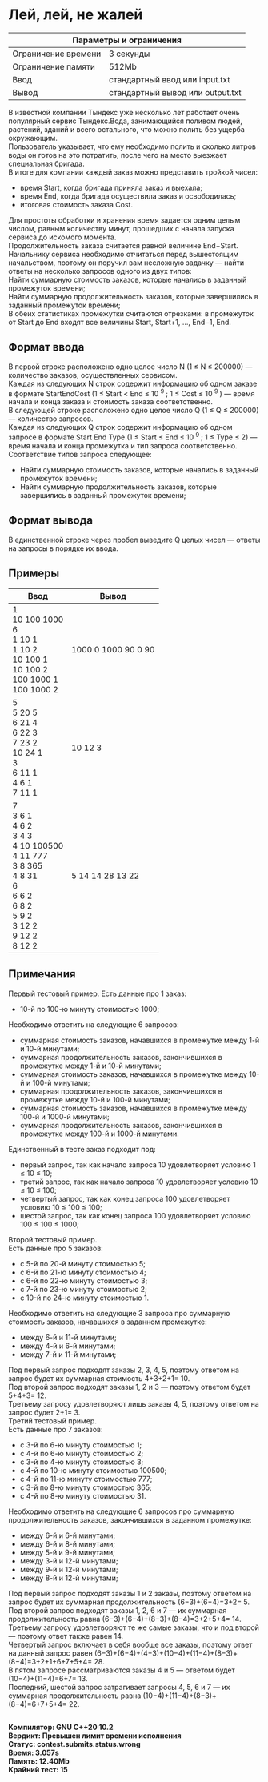 <!DOCTYPE html>
  <head>
      <h1> Лей, лей, не жалей </h1>
  </head>
  <body>
		<table>
    	<thead>
				<tr>
					<th colspan="2"> Параметры и ограничения </th>
				</tr>
    	</thead>
    	<tbody>
				<tr>
					<td> Ограничение времени </td>
					<td> 3 секунды </td>
        </tr>
				<tr>
					<td> Ограничение памяти </td>
					<td> 512Mb </td>
        </tr>
				<tr>
					<td> Ввод </td>
					<td> стандартный ввод или input.txt </td>
        </tr>
				<tr>
					<td> Вывод </td>
					<td> стандартный вывод или output.txt </td>
        </tr>
    	</tbody>
		</table>
		<p> 
			В известной компании Тындекс уже несколько лет работает очень популярный сервис Тындекс.Вода, занимающийся поливом людей, растений, зданий и всего остального, что можно полить без ущерба окружающим. <br>
			Пользователь указывает, что ему необходимо полить и сколько литров воды он готов на это потратить, после чего на место выезжает специальная бригада. <br>
			В итоге для компании каждый заказ можно представить тройкой чисел:
			<ul>
				<li> время Start, когда бригада приняла заказ и выехала; </li>
				<li> время End, когда бригада осуществила заказ и освободилась; </li>
				<li> итоговая стоимость заказа Cost. </li>
			</ul>
			Для простоты обработки и хранения время задается одним целым числом, равным количеству минут, прошедших с начала запуска сервиса до искомого момента. <br>
			Продолжительность заказа считается равной величине End−Start. <br>
			Начальнику сервиса необходимо отчитаться перед вышестоящим начальством, поэтому он поручил вам несложную задачку — найти ответы на несколько запросов одного из двух типов: <br>
			Найти суммарную стоимость заказов, которые начались в заданный промежуток времени; <br>
			Найти суммарную продолжительность заказов, которые завершились в заданный промежуток времени; <br>
			В обеих статистиках промежутки считаются отрезками: в промежуток от Start до End входят все величины Start, Start+1, …, End−1, End.
		</p>
  	<h2> Формат ввода </h2>
  	<p> 
			В первой строке расположено одно целое число N (1 ≤ N ≤ 200000) — количество заказов, осуществленных сервисом. <br>
			Каждая из следующих N строк содержит информацию об одном заказе в формате StartEndCost (1 ≤ Start < End ≤ 10 <sup> 9 </sup>; 1 ≤ Cost ≤ 10 <sup> 9 </sup>) — время начала и конца заказа и стоимость заказа соответственно. <br>
			В следующей строке расположено одно целое число Q (1 ≤ Q ≤ 200000) — количество запросов. <br>
			Каждая из следующих Q строк содержит информацию об одном запросе в формате Start End Type (1 ≤ Start ≤ End ≤ 10 <sup> 9 </sup>; 1 ≤ Type ≤ 2) — время начала и конца промежутка и тип запроса соответственно. <br>
			Соответствие типов запроса следующее:
			<ul>
				<li> Найти суммарную стоимость заказов, которые начались в заданный промежуток времени; </li>
				<li> Найти суммарную продолжительность заказов, которые завершились в заданный промежуток времени; </li>
			</ul>
		</p>
    <h2> Формат вывода </h2>
		<p> 
			В единственной строке через пробел выведите Q целых чисел — ответы на запросы в порядке их ввода.
    </p>
		<h2> Примеры </h2>
		<table>
    	<thead>
				<tr>
					<th> Ввод </th> <th> Вывод </th>
				</tr>
    	</thead>
    	<tbody>
				<tr>
					<td> 
						1 <br>
						10 100 1000 <br>
						6 <br>
						1 10 1 <br>
						1 10 2 <br>
						10 100 1 <br>
						10 100 2 <br>
						100 1000 1 <br>
						100 1000 2 <br>
					</td>
					<td> 
						1000 0 1000 90 0 90  
					</td>
        </tr>
				<tr>
					<td> 
						5 <br>
						5 20 5 <br>
						6 21 4 <br>
						6 22 3 <br>
						7 23 2 <br>
						10 24 1 <br>
						3 <br>
						6 11 1 <br>
						4 6 1 <br>
						7 11 1
					</td>
					<td>
						10 12 3 
					</td>
        </tr>
				<tr>
					<td> 
						7 <br>
						3 6 1 <br>
						4 6 2 <br>
						3 4 3 <br>
						4 10 100500 <br>
						4 11 777 <br>
						3 8 365 <br>
						4 8 31 <br>
						6 <br>
						6 6 2 <br>
						6 8 2 <br>
						5 9 2 <br>
						3 12 2 <br>
						9 12 2 <br>
						8 12 2
					</td>
					<td>
						5 14 14 28 13 22 
					</td>
        </tr>
    	</tbody>
		</table>
    <h2> Примечания </h2>
    <p> 
			Первый тестовый пример.
			Есть данные про 1 заказ:
			<ul>
				<li>  10-й по 100-ю минуту стоимостью 1000; </li>
			</ul>
			Необходимо ответить на следующие 6 запросов:
			<ul>
				<li> суммарная стоимость заказов, начавшихся в промежутке между 1-й и 10-й минутами; </li>
				<li> суммарная продолжительность заказов, закончившихся в промежутке между 1-й и 10-й минутами; </li>
				<li> суммарная стоимость заказов, начавшихся в промежутке между 10-й и 100-й минутами; </li>
				<li> суммарная продолжительность заказов, закончившихся в промежутке между 10-й и 100-й минутами; </li>
				<li> суммарная стоимость заказов, начавшихся в промежутке между 100-й и 1000-й минутами; </li>
				<li> суммарная продолжительность заказов, закончившихся в промежутке между 100-й и 1000-й минутами. </li>
			</ul>
			Единственный в тесте заказ подходит под:
			<ul>
				<li> первый запрос, так как начало запроса 10 удовлетворяет условию 1 ≤ 10 ≤ 10; </li>
				<li> третий запрос, так как начало запроса 10 удовлетворяет условию 10 ≤ 10 ≤ 100; </li>
				<li> четвертый запрос, так как конец запроса 100 удовлетворяет условию 10 ≤ 100 ≤ 100; </li>
				<li> шестой запрос, так как конец запроса 100 удовлетворяет условию 100 ≤ 100 ≤ 1000; </li>
			</ul>
			Второй тестовый пример. <br>
			Есть данные про 5 заказов:
			<ul>
				<li> c 5-й по 20-й минуту стоимостью 5; </li>
				<li> c 6-й по 21-ю минуту стоимостью 4; </li>
				<li> c 6-й по 22-ю минуту стоимостью 3; </li>
				<li> c 7-й по 23-ю минуту стоимостью 2; </li>
				<li> c 10-й по 24-ю минуту стоимостью 1. </li>
			</ul>
			Необходимо ответить на следующие 3 запроса про суммарную стоимость заказов, начавшихся в заданном промежутке:
			<ul>
				<li> между 6-й и 11-й минутами; </li>
				<li> между 4-й и 6-й минутами; </li>
				<li> между 7-й и 11-й минутами; </li>
			</ul>
			Под первый запрос подходят заказы 2, 3, 4, 5, поэтому ответом на запрос будет их суммарная стоимость 4+3+2+1= 10. <br>
			Под второй запрос подходят заказы 1, 2 и 3 — поэтому ответом будет 5+4+3= 12. <br>
			Третьему запросу удовлетворяют лишь заказы 4, 5, поэтому ответом на запрос будет 2+1= 3. <br>
			Третий тестовый пример. <br>
			Есть данные про 7 заказов:
			<ul>
				<li> c 3-й по 6-ю минуту стоимостью 1; </li>
				<li> c 4-й по 6-ю минуту стоимостью 2; </li>
				<li> c 3-й по 4-ю минуту стоимостью 3; </li>
				<li> c 4-й по 10-ю минуту стоимостью 100500; </li>
				<li> c 4-й по 11-ю минуту стоимостью 777; </li>
				<li> c 3-й по 8-ю минуту стоимостью 365; </li>
				<li> c 4-й по 8-ю минуту стоимостью 31. </li>
			</ul>
			Необходимо ответить на следующие 6 запросов про суммарную продолжительность заказов, закончившихся в заданном промежутке:
			<ul>
				<li> между 6-й и 6-й минутами; </li>
				<li> между 6-й и 8-й минутами; </li>
				<li> между 5-й и 9-й минутами; </li>
				<li> между 3-й и 12-й минутами; </li>
				<li> между 9-й и 12-й минутами; </li>
				<li> между 8-й и 12-й минутами; </li>
			</ul>
			Под первый запрос подходят заказы 1 и 2 заказы, поэтому ответом на запрос будет их суммарная продолжительность (6−3)+(6−4)=3+2= 5. <br>
			Под второй запрос подходят заказы 1, 2, 6 и 7 — их суммарная продолжительность равна (6−3)+(6−4)+(8−3)+(8−4)=3+2+5+4= 14. <br>
			Третьему запросу удовлетворяют те же самые заказы, что и под второй — поэтому ответ также равен 14. <br>
			Четвертый запрос включает в себя вообще все заказы, поэтому ответ на данный запрос равен (6−3)+(6−4)+(4−3)+(10−4)+(11−4)+(8−3)+(8−4)=3+2+1+6+7+5+4= 28. <br>
			В пятом запросе рассматриваются заказы 4 и 5 — ответом будет (10−4)+(11−4)=6+7= 13. <br>
			Последний, шестой запрос затрагивает запросы 4, 5, 6 и 7 — их суммарная продолжительность равна (10−4)+(11−4)+(8−3)+(8−4)=6+7+5+4= 22.
		</p>
		<h2> </h2>
		<p><b> 
			Компилятор: GNU C++20 10.2 <br>
			Вердикт: Превышен лимит времени исполнения <br>
			Статус: contest.submits.status.wrong <br>
			Время: 3.057s <br>
			Память: 12.40Mb <br>
			Крайний тест: 15 
		</b></p>
  </body>
</html>	
